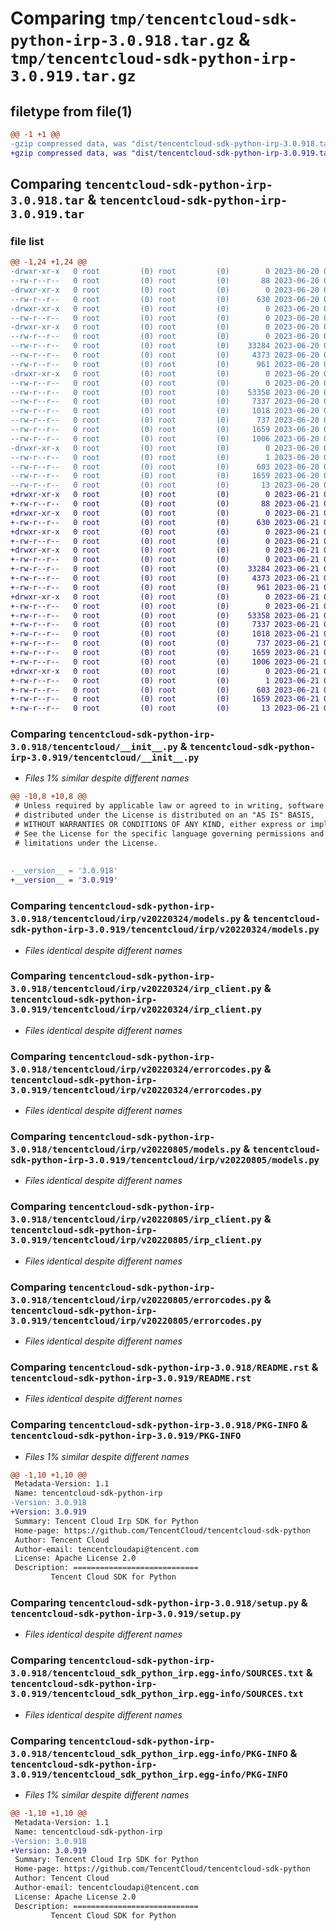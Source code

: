 # Comparing `tmp/tencentcloud-sdk-python-irp-3.0.918.tar.gz` & `tmp/tencentcloud-sdk-python-irp-3.0.919.tar.gz`

## filetype from file(1)

```diff
@@ -1 +1 @@
-gzip compressed data, was "dist/tencentcloud-sdk-python-irp-3.0.918.tar", last modified: Tue Jun 20 02:43:05 2023, max compression
+gzip compressed data, was "dist/tencentcloud-sdk-python-irp-3.0.919.tar", last modified: Wed Jun 21 00:30:57 2023, max compression
```

## Comparing `tencentcloud-sdk-python-irp-3.0.918.tar` & `tencentcloud-sdk-python-irp-3.0.919.tar`

### file list

```diff
@@ -1,24 +1,24 @@
-drwxr-xr-x   0 root         (0) root         (0)        0 2023-06-20 02:43:05.000000 tencentcloud-sdk-python-irp-3.0.918/
--rw-r--r--   0 root         (0) root         (0)       88 2023-06-20 02:43:05.000000 tencentcloud-sdk-python-irp-3.0.918/setup.cfg
-drwxr-xr-x   0 root         (0) root         (0)        0 2023-06-20 02:43:05.000000 tencentcloud-sdk-python-irp-3.0.918/tencentcloud/
--rw-r--r--   0 root         (0) root         (0)      630 2023-06-20 02:43:05.000000 tencentcloud-sdk-python-irp-3.0.918/tencentcloud/__init__.py
-drwxr-xr-x   0 root         (0) root         (0)        0 2023-06-20 02:43:05.000000 tencentcloud-sdk-python-irp-3.0.918/tencentcloud/irp/
--rw-r--r--   0 root         (0) root         (0)        0 2023-06-20 02:43:05.000000 tencentcloud-sdk-python-irp-3.0.918/tencentcloud/irp/__init__.py
-drwxr-xr-x   0 root         (0) root         (0)        0 2023-06-20 02:43:05.000000 tencentcloud-sdk-python-irp-3.0.918/tencentcloud/irp/v20220324/
--rw-r--r--   0 root         (0) root         (0)        0 2023-06-20 02:43:05.000000 tencentcloud-sdk-python-irp-3.0.918/tencentcloud/irp/v20220324/__init__.py
--rw-r--r--   0 root         (0) root         (0)    33284 2023-06-20 02:43:05.000000 tencentcloud-sdk-python-irp-3.0.918/tencentcloud/irp/v20220324/models.py
--rw-r--r--   0 root         (0) root         (0)     4373 2023-06-20 02:43:05.000000 tencentcloud-sdk-python-irp-3.0.918/tencentcloud/irp/v20220324/irp_client.py
--rw-r--r--   0 root         (0) root         (0)      961 2023-06-20 02:43:05.000000 tencentcloud-sdk-python-irp-3.0.918/tencentcloud/irp/v20220324/errorcodes.py
-drwxr-xr-x   0 root         (0) root         (0)        0 2023-06-20 02:43:05.000000 tencentcloud-sdk-python-irp-3.0.918/tencentcloud/irp/v20220805/
--rw-r--r--   0 root         (0) root         (0)        0 2023-06-20 02:43:05.000000 tencentcloud-sdk-python-irp-3.0.918/tencentcloud/irp/v20220805/__init__.py
--rw-r--r--   0 root         (0) root         (0)    53358 2023-06-20 02:43:05.000000 tencentcloud-sdk-python-irp-3.0.918/tencentcloud/irp/v20220805/models.py
--rw-r--r--   0 root         (0) root         (0)     7337 2023-06-20 02:43:05.000000 tencentcloud-sdk-python-irp-3.0.918/tencentcloud/irp/v20220805/irp_client.py
--rw-r--r--   0 root         (0) root         (0)     1018 2023-06-20 02:43:05.000000 tencentcloud-sdk-python-irp-3.0.918/tencentcloud/irp/v20220805/errorcodes.py
--rw-r--r--   0 root         (0) root         (0)      737 2023-06-20 02:43:05.000000 tencentcloud-sdk-python-irp-3.0.918/README.rst
--rw-r--r--   0 root         (0) root         (0)     1659 2023-06-20 02:43:05.000000 tencentcloud-sdk-python-irp-3.0.918/PKG-INFO
--rw-r--r--   0 root         (0) root         (0)     1006 2023-06-20 02:43:05.000000 tencentcloud-sdk-python-irp-3.0.918/setup.py
-drwxr-xr-x   0 root         (0) root         (0)        0 2023-06-20 02:43:05.000000 tencentcloud-sdk-python-irp-3.0.918/tencentcloud_sdk_python_irp.egg-info/
--rw-r--r--   0 root         (0) root         (0)        1 2023-06-20 02:43:05.000000 tencentcloud-sdk-python-irp-3.0.918/tencentcloud_sdk_python_irp.egg-info/dependency_links.txt
--rw-r--r--   0 root         (0) root         (0)      603 2023-06-20 02:43:05.000000 tencentcloud-sdk-python-irp-3.0.918/tencentcloud_sdk_python_irp.egg-info/SOURCES.txt
--rw-r--r--   0 root         (0) root         (0)     1659 2023-06-20 02:43:05.000000 tencentcloud-sdk-python-irp-3.0.918/tencentcloud_sdk_python_irp.egg-info/PKG-INFO
--rw-r--r--   0 root         (0) root         (0)       13 2023-06-20 02:43:05.000000 tencentcloud-sdk-python-irp-3.0.918/tencentcloud_sdk_python_irp.egg-info/top_level.txt
+drwxr-xr-x   0 root         (0) root         (0)        0 2023-06-21 00:30:57.000000 tencentcloud-sdk-python-irp-3.0.919/
+-rw-r--r--   0 root         (0) root         (0)       88 2023-06-21 00:30:57.000000 tencentcloud-sdk-python-irp-3.0.919/setup.cfg
+drwxr-xr-x   0 root         (0) root         (0)        0 2023-06-21 00:30:57.000000 tencentcloud-sdk-python-irp-3.0.919/tencentcloud/
+-rw-r--r--   0 root         (0) root         (0)      630 2023-06-21 00:30:56.000000 tencentcloud-sdk-python-irp-3.0.919/tencentcloud/__init__.py
+drwxr-xr-x   0 root         (0) root         (0)        0 2023-06-21 00:30:57.000000 tencentcloud-sdk-python-irp-3.0.919/tencentcloud/irp/
+-rw-r--r--   0 root         (0) root         (0)        0 2023-06-21 00:30:56.000000 tencentcloud-sdk-python-irp-3.0.919/tencentcloud/irp/__init__.py
+drwxr-xr-x   0 root         (0) root         (0)        0 2023-06-21 00:30:57.000000 tencentcloud-sdk-python-irp-3.0.919/tencentcloud/irp/v20220324/
+-rw-r--r--   0 root         (0) root         (0)        0 2023-06-21 00:30:56.000000 tencentcloud-sdk-python-irp-3.0.919/tencentcloud/irp/v20220324/__init__.py
+-rw-r--r--   0 root         (0) root         (0)    33284 2023-06-21 00:30:56.000000 tencentcloud-sdk-python-irp-3.0.919/tencentcloud/irp/v20220324/models.py
+-rw-r--r--   0 root         (0) root         (0)     4373 2023-06-21 00:30:56.000000 tencentcloud-sdk-python-irp-3.0.919/tencentcloud/irp/v20220324/irp_client.py
+-rw-r--r--   0 root         (0) root         (0)      961 2023-06-21 00:30:56.000000 tencentcloud-sdk-python-irp-3.0.919/tencentcloud/irp/v20220324/errorcodes.py
+drwxr-xr-x   0 root         (0) root         (0)        0 2023-06-21 00:30:57.000000 tencentcloud-sdk-python-irp-3.0.919/tencentcloud/irp/v20220805/
+-rw-r--r--   0 root         (0) root         (0)        0 2023-06-21 00:30:56.000000 tencentcloud-sdk-python-irp-3.0.919/tencentcloud/irp/v20220805/__init__.py
+-rw-r--r--   0 root         (0) root         (0)    53358 2023-06-21 00:30:56.000000 tencentcloud-sdk-python-irp-3.0.919/tencentcloud/irp/v20220805/models.py
+-rw-r--r--   0 root         (0) root         (0)     7337 2023-06-21 00:30:56.000000 tencentcloud-sdk-python-irp-3.0.919/tencentcloud/irp/v20220805/irp_client.py
+-rw-r--r--   0 root         (0) root         (0)     1018 2023-06-21 00:30:56.000000 tencentcloud-sdk-python-irp-3.0.919/tencentcloud/irp/v20220805/errorcodes.py
+-rw-r--r--   0 root         (0) root         (0)      737 2023-06-21 00:30:56.000000 tencentcloud-sdk-python-irp-3.0.919/README.rst
+-rw-r--r--   0 root         (0) root         (0)     1659 2023-06-21 00:30:57.000000 tencentcloud-sdk-python-irp-3.0.919/PKG-INFO
+-rw-r--r--   0 root         (0) root         (0)     1006 2023-06-21 00:30:56.000000 tencentcloud-sdk-python-irp-3.0.919/setup.py
+drwxr-xr-x   0 root         (0) root         (0)        0 2023-06-21 00:30:57.000000 tencentcloud-sdk-python-irp-3.0.919/tencentcloud_sdk_python_irp.egg-info/
+-rw-r--r--   0 root         (0) root         (0)        1 2023-06-21 00:30:57.000000 tencentcloud-sdk-python-irp-3.0.919/tencentcloud_sdk_python_irp.egg-info/dependency_links.txt
+-rw-r--r--   0 root         (0) root         (0)      603 2023-06-21 00:30:57.000000 tencentcloud-sdk-python-irp-3.0.919/tencentcloud_sdk_python_irp.egg-info/SOURCES.txt
+-rw-r--r--   0 root         (0) root         (0)     1659 2023-06-21 00:30:57.000000 tencentcloud-sdk-python-irp-3.0.919/tencentcloud_sdk_python_irp.egg-info/PKG-INFO
+-rw-r--r--   0 root         (0) root         (0)       13 2023-06-21 00:30:57.000000 tencentcloud-sdk-python-irp-3.0.919/tencentcloud_sdk_python_irp.egg-info/top_level.txt
```

### Comparing `tencentcloud-sdk-python-irp-3.0.918/tencentcloud/__init__.py` & `tencentcloud-sdk-python-irp-3.0.919/tencentcloud/__init__.py`

 * *Files 1% similar despite different names*

```diff
@@ -10,8 +10,8 @@
 # Unless required by applicable law or agreed to in writing, software
 # distributed under the License is distributed on an "AS IS" BASIS,
 # WITHOUT WARRANTIES OR CONDITIONS OF ANY KIND, either express or implied.
 # See the License for the specific language governing permissions and
 # limitations under the License.
 
 
-__version__ = '3.0.918'
+__version__ = '3.0.919'
```

### Comparing `tencentcloud-sdk-python-irp-3.0.918/tencentcloud/irp/v20220324/models.py` & `tencentcloud-sdk-python-irp-3.0.919/tencentcloud/irp/v20220324/models.py`

 * *Files identical despite different names*

### Comparing `tencentcloud-sdk-python-irp-3.0.918/tencentcloud/irp/v20220324/irp_client.py` & `tencentcloud-sdk-python-irp-3.0.919/tencentcloud/irp/v20220324/irp_client.py`

 * *Files identical despite different names*

### Comparing `tencentcloud-sdk-python-irp-3.0.918/tencentcloud/irp/v20220324/errorcodes.py` & `tencentcloud-sdk-python-irp-3.0.919/tencentcloud/irp/v20220324/errorcodes.py`

 * *Files identical despite different names*

### Comparing `tencentcloud-sdk-python-irp-3.0.918/tencentcloud/irp/v20220805/models.py` & `tencentcloud-sdk-python-irp-3.0.919/tencentcloud/irp/v20220805/models.py`

 * *Files identical despite different names*

### Comparing `tencentcloud-sdk-python-irp-3.0.918/tencentcloud/irp/v20220805/irp_client.py` & `tencentcloud-sdk-python-irp-3.0.919/tencentcloud/irp/v20220805/irp_client.py`

 * *Files identical despite different names*

### Comparing `tencentcloud-sdk-python-irp-3.0.918/tencentcloud/irp/v20220805/errorcodes.py` & `tencentcloud-sdk-python-irp-3.0.919/tencentcloud/irp/v20220805/errorcodes.py`

 * *Files identical despite different names*

### Comparing `tencentcloud-sdk-python-irp-3.0.918/README.rst` & `tencentcloud-sdk-python-irp-3.0.919/README.rst`

 * *Files identical despite different names*

### Comparing `tencentcloud-sdk-python-irp-3.0.918/PKG-INFO` & `tencentcloud-sdk-python-irp-3.0.919/PKG-INFO`

 * *Files 1% similar despite different names*

```diff
@@ -1,10 +1,10 @@
 Metadata-Version: 1.1
 Name: tencentcloud-sdk-python-irp
-Version: 3.0.918
+Version: 3.0.919
 Summary: Tencent Cloud Irp SDK for Python
 Home-page: https://github.com/TencentCloud/tencentcloud-sdk-python
 Author: Tencent Cloud
 Author-email: tencentcloudapi@tencent.com
 License: Apache License 2.0
 Description: ============================
         Tencent Cloud SDK for Python
```

### Comparing `tencentcloud-sdk-python-irp-3.0.918/setup.py` & `tencentcloud-sdk-python-irp-3.0.919/setup.py`

 * *Files identical despite different names*

### Comparing `tencentcloud-sdk-python-irp-3.0.918/tencentcloud_sdk_python_irp.egg-info/SOURCES.txt` & `tencentcloud-sdk-python-irp-3.0.919/tencentcloud_sdk_python_irp.egg-info/SOURCES.txt`

 * *Files identical despite different names*

### Comparing `tencentcloud-sdk-python-irp-3.0.918/tencentcloud_sdk_python_irp.egg-info/PKG-INFO` & `tencentcloud-sdk-python-irp-3.0.919/tencentcloud_sdk_python_irp.egg-info/PKG-INFO`

 * *Files 1% similar despite different names*

```diff
@@ -1,10 +1,10 @@
 Metadata-Version: 1.1
 Name: tencentcloud-sdk-python-irp
-Version: 3.0.918
+Version: 3.0.919
 Summary: Tencent Cloud Irp SDK for Python
 Home-page: https://github.com/TencentCloud/tencentcloud-sdk-python
 Author: Tencent Cloud
 Author-email: tencentcloudapi@tencent.com
 License: Apache License 2.0
 Description: ============================
         Tencent Cloud SDK for Python
```

